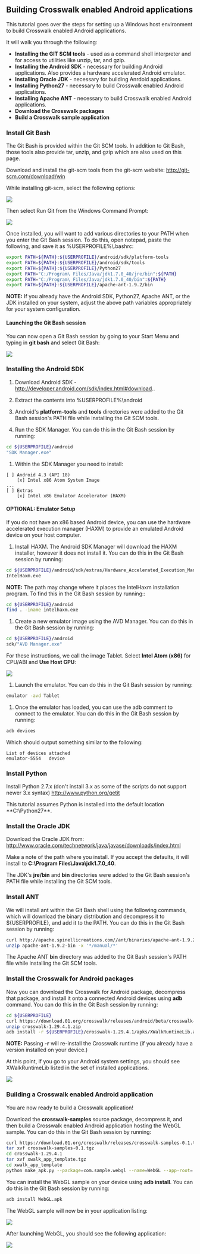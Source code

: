 ## Building Crosswalk enabled Android applications

This tutorial goes over the steps for setting up a Windows host environment to build Crosswalk enabled Android applications. 

It will walk you through the following:

* **Installing the GIT SCM tools** - used as a command shell interpreter and for access to utilities like unzip, tar, and gzip.
* **Installing the Android SDK** - necessary for building Android applications. Also provides a hardware accelerated Android 
emulator.
* **Installing Oracle JDK** - necessary for building Anrdoid applications.
* **Installing Python27** - necessary to build Crosswalk enabled Android applications.
* **Installing Apache ANT** - necessary to build Crosswalk enabled Android applications.
* **Download the Crosswalk packages**
* **Build a Crosswalk sample application**

### Install Git Bash
The Git Bash is provided within the Git SCM tools. In addition to Git Bash, those tools also provide tar, unzip, and gzip which 
are also used on this page.

Download and install the git-scm tools from the git-scm website: http://git-scm.com/download/win

While installing git-scm, select the following options:

<img src='wiki/assets/integrate.png'><br>

Then select Run Git from the Windows Command Prompt:

<img src='wiki/assets/path.png'><br>

Once installed, you will want to add various directories to your PATH when you enter the Git Bash session. To do this, open 
notepad, paste the following, and save it as %USERPROFILE%\\.bashrc:
```bash
export PATH=${PATH}:${USERPROFILE}/android/sdk/platform-tools
export PATH=${PATH}:${USERPROFILE}/android/sdk/tools
export PATH=${PATH}:${USERPROFILE}/Python27
export PATH="C:/Program\ Files/Java/jdk1.7.0_40/jre/bin":${PATH}
export PATH="C:/Program\ Files/Java/jdk1.7.0_40/bin":${PATH}
export PATH=${PATH}:${USERPROFILE}/apache-ant-1.9.2/bin 
```

**NOTE:** If you already have the Android SDK, Python27, Apache ANT, or the JDK installed on your system, adjust the above path 
variables appropriately for your system configuration.

#### Launching the Git Bash session

You can now open a Git Bash session by going to your Start Menu and typing in **git bash** and select Git Bash:

<img src='wiki/assets/launch.png'><br>

### Installing the Android SDK
1. Download Android SDK - http://developer.android.com/sdk/index.html#download..
1. Extract the contents into %USERPROFILE%\android
1. Android's **platform-tools** and **tools** directories were added to the Git Bash session's PATH file while installing the Git SCM tools.

1. Run the SDK Manager. You can do this in the Git Bash session by running:
```bash
cd ${USERPROFILE}/android
"SDK Manager.exe"
```
1. Within the SDK Manager you need to install:
```
[ ] Android 4.3 (API 18)
    [x] Intel x86 Atom System Image
...
[ ] Extras
    [x] Intel x86 Emulator Accelerator (HAXM)
```

#### OPTIONAL: Emulator Setup
If you do not have an x86 based Android device, you can use the hardware accelerated execution manager (HAXM) to provide 
an emulated Android device on your host computer.

1. Install HAXM. The Android SDK Manager will download the HAXM installer, however it does not install it. You can do this in the 
Git Bash session by running:
```bash
cd ${USERPROFILE}/android/sdk/extras/Hardware_Accelerated_Execution_Manager
IntelHaxm.exe
```
**NOTE:** The path may change where it places the IntelHaxm installation program. To find this in the Git Bash session by running::
```bash
cd ${USERPROFILE}/android
find . -iname intelhaxm.exe
```

1. Create a new emulator image using the AVD Manager.  You can do this in the Git Bash session by running:
```bash
cd ${USERPROFILE}/android
sdk/"AVD Manager.exe"
```

For these instructions, we call the image Tablet. Select **Intel Atom (x86)** for CPU/ABI and **Use Host GPU**:

<img src='wiki/assets/emulator.png'><br>

1. Launch the emulator. You can do this in the Git Bash session by running:
```bash
emulator -avd Tablet
```

1. Once the emulator has loaded, you can use the adb comment to connect to the emulator.  You can do this in the Git Bash session by running:
```bash
adb devices
```
Which should output something similar to the following:
```
List of devices attached
emulator-5554   device
```

### Install Python
Install Python 2.7.x (don't install 3.x as some of the scripts do not support newer 3.x syntax)
http://www.python.org/getit

This tutorial assumes Python is installed into the default location **C:\Python27\**.

### Install the Oracle JDK
Download the Oracle JDK from:
http://www.oracle.com/technetwork/java/javase/downloads/index.html

Make a note of the path where you install. If you accept the defaults, it will install to **C:\Program Files\Java\jdk1.7.0_40**.

The JDK's  **jre/bin** and **bin** directories were added to the Git Bash session's PATH file while installing the Git SCM tools.

### Install ANT
We will install ant within the Git Bash shell using the following commands, which will download the binary distribution and 
decompress it to ${USERPROFILE}, and add it to the PATH.  You can do this in the Git Bash session by running:

```bash
curl http://apache.spinellicreations.com//ant/binaries/apache-ant-1.9.2-bin.zip -o apache-ant-1.9.2-bin.zip
unzip apache-ant-1.9.2-bin -x '*/manual/*'
```

The Apache ANT **bin** directory was added to the Git Bash session's PATH file while installing the Git SCM tools.

### Install the Crosswalk for Android packages
Now you can download the Crosswalk for Android package, decompress that package, and install it onto a 
connected Android devices using **adb** command. You can do this in the Git Bash session by running:
```bash
cd ${USERPROFILE}
curl https://download.01.org/crosswalk/releases/android/beta/crosswalk-1.29.4.1.zip -o crosswalk-1.29.4.1.zip
unzip crosswalk-1.29.4.1.zip
adb install -r ${USERPROFILE}/crosswalk-1.29.4.1/apks/XWalkRuntimeLib.apk 
```
**NOTE:** Passing **-r** will re-install the Crosswalk runtime (if you already have a version installed on your device.)

At this point, if you go to your Android system settings, you should see XWalkRuntimeLib listed in the set of installed applications.

<img src='wiki/assets/android-settings.png'><br>

### Building a Crosswalk enabled Android application
You are now ready to build a Crosswalk application!

Download the **crosswalk-samples** source package, decompress it, and then build a Crosswalk enabled 
Android application hosting the WebGL sample. You can do this in the Git Bash session by running:
```bash
curl https://download.01.org/crosswalk/releases/crosswalk-samples-0.1.tgz -o crosswalk-samples-0.1.tgz
tar xvf crosswalk-samples-0.1.tgz
cd crosswalk-1.29.4.1
tar xvf xwalk_app_template.tgz
cd xwalk_app_template
python make_apk.py --package=com.sample.webgl --name=WebGL --app-root=../../samples/webgl --app-local-path=index.html
```
You can install the WebGL sample on your device using **adb install**. You can do this in the Git Bash session by running:
```bash
adb install WebGL.apk
```

The WebGL sample will now be in your application listing:

<img src='wiki/assets/android-apps.png'><br>

After launching WebGL, you should see the following application:

<img src='wiki/assets/android-webgl.png'><br>



